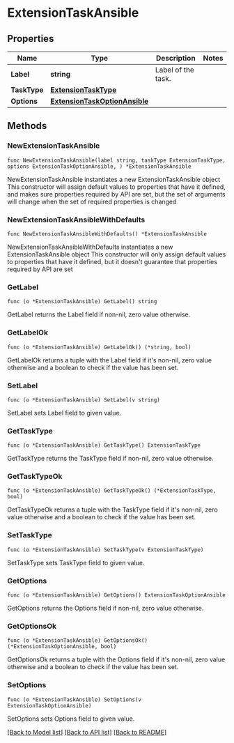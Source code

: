 # ExtensionTaskAnsible

## Properties

Name | Type | Description | Notes
------------ | ------------- | ------------- | -------------
**Label** | **string** | Label of the task. | 
**TaskType** | [**ExtensionTaskType**](ExtensionTaskType.md) |  | 
**Options** | [**ExtensionTaskOptionAnsible**](ExtensionTaskOptionAnsible.md) |  | 

## Methods

### NewExtensionTaskAnsible

`func NewExtensionTaskAnsible(label string, taskType ExtensionTaskType, options ExtensionTaskOptionAnsible, ) *ExtensionTaskAnsible`

NewExtensionTaskAnsible instantiates a new ExtensionTaskAnsible object
This constructor will assign default values to properties that have it defined,
and makes sure properties required by API are set, but the set of arguments
will change when the set of required properties is changed

### NewExtensionTaskAnsibleWithDefaults

`func NewExtensionTaskAnsibleWithDefaults() *ExtensionTaskAnsible`

NewExtensionTaskAnsibleWithDefaults instantiates a new ExtensionTaskAnsible object
This constructor will only assign default values to properties that have it defined,
but it doesn't guarantee that properties required by API are set

### GetLabel

`func (o *ExtensionTaskAnsible) GetLabel() string`

GetLabel returns the Label field if non-nil, zero value otherwise.

### GetLabelOk

`func (o *ExtensionTaskAnsible) GetLabelOk() (*string, bool)`

GetLabelOk returns a tuple with the Label field if it's non-nil, zero value otherwise
and a boolean to check if the value has been set.

### SetLabel

`func (o *ExtensionTaskAnsible) SetLabel(v string)`

SetLabel sets Label field to given value.


### GetTaskType

`func (o *ExtensionTaskAnsible) GetTaskType() ExtensionTaskType`

GetTaskType returns the TaskType field if non-nil, zero value otherwise.

### GetTaskTypeOk

`func (o *ExtensionTaskAnsible) GetTaskTypeOk() (*ExtensionTaskType, bool)`

GetTaskTypeOk returns a tuple with the TaskType field if it's non-nil, zero value otherwise
and a boolean to check if the value has been set.

### SetTaskType

`func (o *ExtensionTaskAnsible) SetTaskType(v ExtensionTaskType)`

SetTaskType sets TaskType field to given value.


### GetOptions

`func (o *ExtensionTaskAnsible) GetOptions() ExtensionTaskOptionAnsible`

GetOptions returns the Options field if non-nil, zero value otherwise.

### GetOptionsOk

`func (o *ExtensionTaskAnsible) GetOptionsOk() (*ExtensionTaskOptionAnsible, bool)`

GetOptionsOk returns a tuple with the Options field if it's non-nil, zero value otherwise
and a boolean to check if the value has been set.

### SetOptions

`func (o *ExtensionTaskAnsible) SetOptions(v ExtensionTaskOptionAnsible)`

SetOptions sets Options field to given value.



[[Back to Model list]](../README.md#documentation-for-models) [[Back to API list]](../README.md#documentation-for-api-endpoints) [[Back to README]](../README.md)


